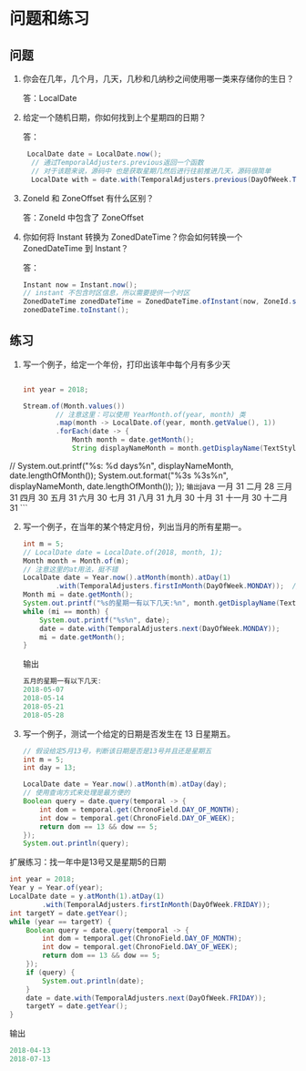 # 问题和练习

## 问题

1. 你会在几年，几个月，几天，几秒和几纳秒之间使用哪一类来存储你的生日？

    答：LocalDate

2. 给定一个随机日期，你如何找到上个星期四的日期？

    答：
    ```java
     LocalDate date = LocalDate.now();
      // 通过TemporalAdjusters.previous返回一个函数
      // 对于该题来说，源码中 也是获取星期几然后进行往前推进几天，源码很简单
      LocalDate with = date.with(TemporalAdjusters.previous(DayOfWeek.THURSDAY));
    ```

3. ZoneId 和 ZoneOffset 有什么区别？

    答：ZoneId 中包含了 ZoneOffset

4. 你如何将 Instant 转换为 ZonedDateTime？你会如何转换一个 ZonedDateTime 到 Instant？

    答：
    ```java
    Instant now = Instant.now();
    // instant 不包含时区信息，所以需要提供一个时区
    ZonedDateTime zonedDateTime = ZonedDateTime.ofInstant(now, ZoneId.systemDefault());
    zonedDateTime.toInstant();
    ```

## 练习
1. 写一个例子，给定一个年份，打印出该年中每个月有多少天

    ```java

    int year = 2018;

    Stream.of(Month.values())
            // 注意这里：可以使用 YearMonth.of(year, month) 类
            .map(month -> LocalDate.of(year, month.getValue(), 1))
            .forEach(date -> {
                Month month = date.getMonth();
                String displayNameMonth = month.getDisplayName(TextStyle.FULL, Locale.getDefault());
//                    System.out.printf("%s: %d days%n", displayNameMonth, date.lengthOfMonth());
                System.out.format("%3s %3s%n", displayNameMonth, date.lengthOfMonth());
            });
    ```
    输出
    ```java
        一月    31
        二月    28
        三月    31
        四月    30
        五月    31
        六月    30
        七月    31
        八月    31
        九月    30
        十月    31
       十一月    30
       十二月    31
    ```

2. 写一个例子，在当年的某个特定月份，列出当月的所有星期一。

    ```java        
    int m = 5;
    // LocalDate date = LocalDate.of(2018, month, 1);
    Month month = Month.of(m);
    // 注意这里的at用法，挺不错
    LocalDate date = Year.now().atMonth(month).atDay(1)
            .with(TemporalAdjusters.firstInMonth(DayOfWeek.MONDAY));  // 找到该月的第一个星期并作为起始日期
    Month mi = date.getMonth();
    System.out.printf("%s的星期一有以下几天:%n", month.getDisplayName(TextStyle.FULL, Locale.getDefault()));
    while (mi == month) {
        System.out.printf("%s%n", date);
        date = date.with(TemporalAdjusters.next(DayOfWeek.MONDAY));
        mi = date.getMonth();
    }
    ```
    输出
    ```java
    五月的星期一有以下几天:
    2018-05-07
    2018-05-14
    2018-05-21
    2018-05-28
    ```

3. 写一个例子，测试一个给定的日期是否发生在 13 日星期五。

    ```java
    // 假设给定5月13号，判断该日期是否是13号并且还是星期五
    int m = 5;
    int day = 13;

    LocalDate date = Year.now().atMonth(m).atDay(day);
    // 使用查询方式来处理是最方便的
    Boolean query = date.query(temporal -> {
        int dom = temporal.get(ChronoField.DAY_OF_MONTH);
        int dow = temporal.get(ChronoField.DAY_OF_WEEK);
        return dom == 13 && dow == 5;
    });
    System.out.println(query);
    ```


扩展练习：找一年中是13号又是星期5的日期

```java
int year = 2018;
Year y = Year.of(year);
LocalDate date = y.atMonth(1).atDay(1)
        .with(TemporalAdjusters.firstInMonth(DayOfWeek.FRIDAY));
int targetY = date.getYear();
while (year == targetY) {
    Boolean query = date.query(temporal -> {
        int dom = temporal.get(ChronoField.DAY_OF_MONTH);
        int dow = temporal.get(ChronoField.DAY_OF_WEEK);
        return dom == 13 && dow == 5;
    });
    if (query) {
        System.out.println(date);
    }
    date = date.with(TemporalAdjusters.next(DayOfWeek.FRIDAY));
    targetY = date.getYear();
}
```

输出

```java
2018-04-13
2018-07-13
```
